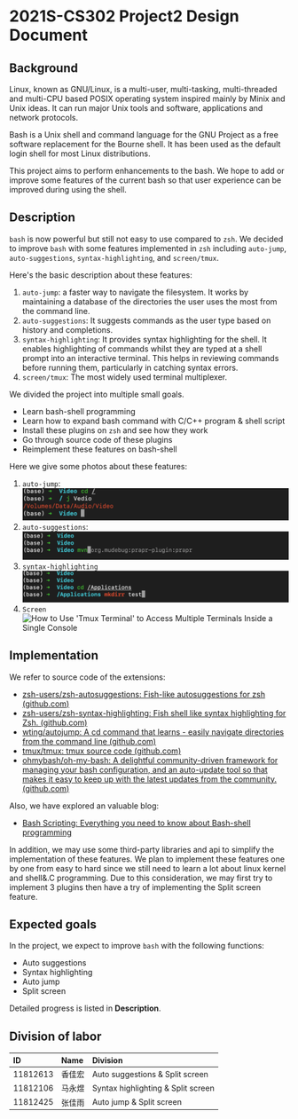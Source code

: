 # 2021S-CS302 Project2 Design Document

## Background

Linux, known as GNU/Linux, is a multi-user, multi-tasking, multi-threaded and multi-CPU based POSIX operating system inspired mainly by Minix and Unix ideas. It can run major Unix tools and software, applications and network protocols. 

Bash is a Unix shell and command language for the GNU Project as a free software replacement for the Bourne shell. It has been used as the default login shell for most Linux distributions. 

This project aims to perform enhancements to the bash. We hope to add or improve some features of the current bash so that user experience can be improved during using the shell.

## Description

`bash` is now powerful but still not easy to use compared to `zsh`. We decided to improve `bash` with some features implemented in `zsh` including `auto-jump`, `auto-suggestions`, `syntax-highlighting`, and `screen/tmux`. 

Here's the basic description about these features:
1. `auto-jump`: a faster way to navigate the filesystem. It works by maintaining a database of the directories the user uses the most from the command line.
2. `auto-suggestions`: It suggests commands as the user type based on history and completions.
3. `syntax-highlighting`: It provides syntax highlighting for the shell. It enables highlighting of commands whilst they are typed at a shell prompt into an interactive terminal. This helps in reviewing commands before running them, particularly in catching syntax errors.
4. `screen/tmux`: The most widely used terminal multiplexer.

We divided the project into multiple small goals.

- Learn bash-shell programming
- Learn how to expand bash command with C/C++ program & shell script
- Install these plugins on `zsh` and see how they work
- Go through source code of these plugins
- Reimplement these features on bash-shell

Here we give some photos about these features:

1. `auto-jump`:![image-20210430225012309](https://github.com/JavuesZhang/CS302_Project2/blob/main/photo/image-20210430225012309.png)
2. `auto-suggestions`:![image-20210430225131192](https://github.com/JavuesZhang/CS302_Project2/blob/main/photo/image-20210430225131192.png)
3. `syntax-highlighting`![image-20210430225419967](https://github.com/JavuesZhang/CS302_Project2/blob/main/photo/image-20210430225419967.png)
4. `Screen`
![How to Use 'Tmux Terminal' to Access Multiple Terminals Inside a Single  Console](https://www.tecmint.com/wp-content/uploads/2016/01/Tmux-Manage-Multiple-Linux-Terminals.png)

## Implementation

We refer to source code of the extensions:

- [zsh-users/zsh-autosuggestions: Fish-like autosuggestions for zsh (github.com)](https://github.com/zsh-users/zsh-autosuggestions)
- [zsh-users/zsh-syntax-highlighting: Fish shell like syntax highlighting for Zsh. (github.com)](https://github.com/zsh-users/zsh-syntax-highlighting)
- [wting/autojump: A cd command that learns - easily navigate directories from the command line (github.com)](https://github.com/wting/autojump)
- [tmux/tmux: tmux source code (github.com)](https://github.com/tmux/tmux)
- [ohmybash/oh-my-bash: A delightful community-driven framework for managing your bash configuration, and an auto-update tool so that makes it easy to keep up with the latest updates from the community. (github.com)](https://github.com/ohmybash/oh-my-bash)

Also, we have explored an valuable blog:

- [Bash Scripting: Everything you need to know about Bash-shell programming](https://medium.com/sysf/bash-scripting-everything-you-need-to-know-about-bash-shell-programming-cd08595f2fba)

In addition, we may use some third-party libraries and api to simplify the implementation of these features. We plan to implement these features one by one from easy to hard since we still need to learn a lot about linux kernel and shell&.C programming. Due to this consideration, we may first try to implement 3 plugins then have a try of implementing the Split screen feature. 

## Expected goals

In the project, we expect to improve `bash` with the following functions:

- Auto suggestions
- Syntax highlighting
- Auto jump
- Split screen

Detailed progress is listed in **Description**.

## Division of labor

| ID       | Name   | Division                           |
| :------- | :----- | :--------------------------------- |
| 11812613 | 香佳宏 | Auto suggestions & Split screen    |
| 11812106 | 马永煜 | Syntax highlighting & Split screen |
| 11812425 | 张佳雨 | Auto jump & Split screen           |


